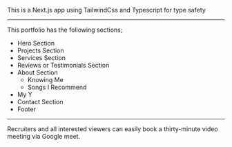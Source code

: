 This is a Next.js app using TailwindCss and Typescript for type safety

---
This portfolio has the following sections;

- Hero Section
- Projects Section
- Services Section
- Reviews or Testimonials Section
- About Section
   - Knowing Me
   - Songs I Recommend
- My Y 
- Contact Section
- Footer

---
Recruiters and all interested viewers can easily book a thirty-minute video meeting via Google meet.

